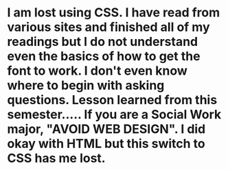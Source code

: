 # I am lost using CSS.  I have read from various sites and finished all of my readings but I do not understand even the basics of how to get the font to work.  I don't even know where to begin with asking questions.  Lesson learned from this semester..... If you are a Social Work major, "AVOID WEB DESIGN".  I did okay with HTML but this switch to CSS has me lost.  
